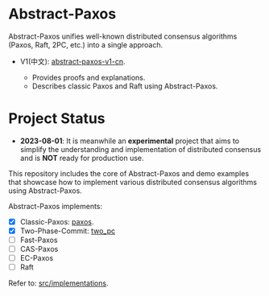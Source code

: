 # Abstract-Paxos

Abstract-Paxos unifies well-known distributed consensus algorithms (Paxos, Raft,
2PC, etc.) into a single approach.

-   V1(中文): [abstract-paxos-v1-cn](doc/built/zhihu/v1-cn.md).

    - Provides proofs and explanations.
    - Describes classic Paxos and Raft using Abstract-Paxos.

# Project Status

-   **2023-08-01**: It is meanwhile an **experimental** project that aims to
    simplify the understanding and implementation of distributed consensus and
    is **NOT** ready for production use.

This repository includes the core of Abstract-Paxos and demo examples that
showcase how to implement various distributed consensus algorithms using
Abstract-Paxos.

Abstract-Paxos implements:

- [x] Classic-Paxos: [paxos](./src/implementations/paxos.rs).
- [x] Two-Phase-Commit: [two_pc](./src/implementations/two_pc.rs)
- [ ] Fast-Paxos
- [ ] CAS-Paxos
- [ ] EC-Paxos
- [ ] Raft

Refer to: [src/implementations](./src/implementations).
